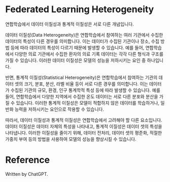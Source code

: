 # Federated Learning Heterogeneity

연합학습에서 데이터 이질성과 통계적 이질성은 서로 다른 개념입니다.

데이터 이질성(Data Heterogeneity)은 연합학습에서 참여하는 여러 기관에서 수집한 데이터의 특성이 다른 경우를 의미합니다. 이는 데이터가 수집된 기관이나 장소, 수집 방법 등에 따라 데이터의 특성이 다르기 때문에 발생할 수 있습니다. 예를 들어, 연합학습에서 다양한 의료 기관에서 수집한 환자의 의료 기록 데이터는 각각 다른 형식과 구조를 가질 수 있습니다. 이러한 데이터 이질성은 모델의 성능을 저하시키는 요인 중 하나입니다.

반면, 통계적 이질성(Statistical Heterogeneity)은 연합학습에서 참여하는 기관의 데이터 셋의 크기, 분포, 분산, 라벨 비율 등이 서로 다른 경우를 의미합니다. 이는 데이터가 수집된 기관의 규모, 환경, 인구 통계학적 특성 등에 따라 발생할 수 있습니다. 예를 들어, 연합학습에서 다양한 지역에서 수집한 온도 데이터는 서로 다른 분포와 분산을 가질 수 있습니다. 이러한 통계적 이질성은 모델이 적합하지 않은 데이터를 학습하거나, 일반화 능력을 저하시키는 요인으로 작용할 수 있습니다.

따라서, 데이터 이질성과 통계적 이질성은 연합학습에서 고려해야 할 다른 요소입니다. 데이터 이질성은 데이터 자체의 특성을 나타내고, 통계적 이질성은 데이터 셋의 특성을 나타냅니다. 이러한 이질성을 줄이기 위해, 데이터 전처리, 데이터 셋의 평준화, 적절한 가중치 부여 등의 방법을 사용하여 모델의 성능을 향상시킬 수 있습니다.

# Reference
Written by ChatGPT.